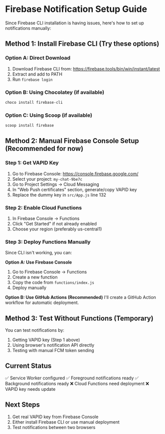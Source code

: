 # Firebase Notification Setup Guide

Since Firebase CLI installation is having issues, here's how to set up notifications manually:

## Method 1: Install Firebase CLI (Try these options)

### Option A: Direct Download
1. Download Firebase CLI from: https://firebase.tools/bin/win/instant/latest
2. Extract and add to PATH
3. Run `firebase login`

### Option B: Using Chocolatey (if available)
```powershell
choco install firebase-cli
```

### Option C: Using Scoop (if available)
```powershell
scoop install firebase
```

## Method 2: Manual Firebase Console Setup (Recommended for now)

### Step 1: Get VAPID Key
1. Go to Firebase Console: https://console.firebase.google.com/
2. Select your project: `my-chat-9be7c`
3. Go to Project Settings → Cloud Messaging
4. In "Web Push certificates" section, generate/copy VAPID key
5. Replace the dummy key in `src/App.js` line 132

### Step 2: Enable Cloud Functions
1. In Firebase Console → Functions
2. Click "Get Started" if not already enabled
3. Choose your region (preferably us-central1)

### Step 3: Deploy Functions Manually
Since CLI isn't working, you can:

**Option A: Use Firebase Console**
1. Go to Firebase Console → Functions
2. Create a new function
3. Copy the code from `functions/index.js`
4. Deploy manually

**Option B: Use GitHub Actions (Recommended)**
I'll create a GitHub Action workflow for automatic deployment.

## Method 3: Test Without Functions (Temporary)

You can test notifications by:
1. Getting VAPID key (Step 1 above)
2. Using browser's notification API directly
3. Testing with manual FCM token sending

## Current Status
✅ Service Worker configured
✅ Foreground notifications ready
✅ Background notifications ready
❌ Cloud Functions need deployment
❌ VAPID key needs update

## Next Steps
1. Get real VAPID key from Firebase Console
2. Either install Firebase CLI or use manual deployment
3. Test notifications between two browsers
